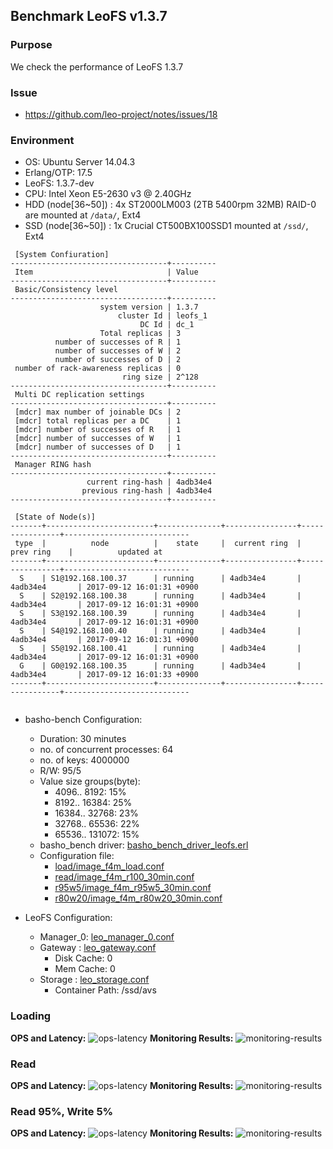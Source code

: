 ## Benchmark LeoFS v1.3.7

### Purpose
We check the performance of LeoFS 1.3.7

### Issue
* https://github.com/leo-project/notes/issues/18

### Environment

* OS: Ubuntu Server 14.04.3
* Erlang/OTP: 17.5
* LeoFS: 1.3.7-dev
* CPU: Intel Xeon E5-2630 v3 @ 2.40GHz
* HDD (node[36~50]) : 4x ST2000LM003 (2TB 5400rpm 32MB) RAID-0 are mounted at `/data/`, Ext4
* SSD (node[36~50]) : 1x Crucial CT500BX100SSD1 mounted at `/ssd/`, Ext4

```
 [System Confiuration]
-----------------------------------+----------
 Item                              | Value
-----------------------------------+----------
 Basic/Consistency level
-----------------------------------+----------
                    system version | 1.3.7
                        cluster Id | leofs_1
                             DC Id | dc_1
                    Total replicas | 3
          number of successes of R | 1
          number of successes of W | 2
          number of successes of D | 2
 number of rack-awareness replicas | 0
                         ring size | 2^128
-----------------------------------+----------
 Multi DC replication settings
-----------------------------------+----------
 [mdcr] max number of joinable DCs | 2
 [mdcr] total replicas per a DC    | 1
 [mdcr] number of successes of R   | 1
 [mdcr] number of successes of W   | 1
 [mdcr] number of successes of D   | 1
-----------------------------------+----------
 Manager RING hash
-----------------------------------+----------
                 current ring-hash | 4adb34e4
                previous ring-hash | 4adb34e4
-----------------------------------+----------

 [State of Node(s)]
-------+------------------------+--------------+----------------+----------------+----------------------------
 type  |          node          |    state     |  current ring  |   prev ring    |          updated at
-------+------------------------+--------------+----------------+----------------+----------------------------
  S    | S1@192.168.100.37      | running      | 4adb34e4       | 4adb34e4       | 2017-09-12 16:01:31 +0900
  S    | S2@192.168.100.38      | running      | 4adb34e4       | 4adb34e4       | 2017-09-12 16:01:31 +0900
  S    | S3@192.168.100.39      | running      | 4adb34e4       | 4adb34e4       | 2017-09-12 16:01:31 +0900
  S    | S4@192.168.100.40      | running      | 4adb34e4       | 4adb34e4       | 2017-09-12 16:01:31 +0900
  S    | S5@192.168.100.41      | running      | 4adb34e4       | 4adb34e4       | 2017-09-12 16:01:31 +0900
  G    | G0@192.168.100.35      | running      | 4adb34e4       | 4adb34e4       | 2017-09-12 16:01:33 +0900
-------+------------------------+--------------+----------------+----------------+----------------------------


```

* basho-bench Configuration:
    * Duration: 30 minutes
    * no. of concurrent processes: 64
    * no. of keys: 4000000
    * R/W: 95/5
    * Value size groups(byte):
        *    4096..   8192: 15%
        *    8192..  16384: 25%
        *   16384..  32768: 23%
        *   32768..  65536: 22%
        *   65536.. 131072: 15%
    * basho_bench driver: [basho_bench_driver_leofs.erl](https://github.com/leo-project/basho_bench/blob/1.4/src/basho_bench_driver_leofs.erl)
    * Configuration file: 
        * [load/image_f4m_load.conf](load/image_f4m_load.conf)
        * [read/image_f4m_r100_30min.conf](read/image_f4m_r100_30min.conf)
        * [r95w5/image_f4m_r95w5_30min.conf](r95w5/image_f4m_r95w5_30min.conf)
        * [r80w20/image_f4m_r80w20_30min.conf](r80w20/image_f4m_r80w20_30min.conf)

* LeoFS Configuration:
    * Manager_0: [leo_manager_0.conf](conf/G0/leo_manager.conf)
    * Gateway  : [leo_gateway.conf](conf/G0/leo_gateway.conf)
        * Disk Cache: 0
        * Mem Cache:  0
    * Storage  : [leo_storage.conf](conf/S0/leo_storage.conf)
        * Container Path: /ssd/avs

### Loading
**OPS and Latency:**
![ops-latency](load/summary.png)
**Monitoring Results:**
![monitoring-results](load/grafana.png)

### Read
**OPS and Latency:**
![ops-latency](read/summary.png)
**Monitoring Results:**
![monitoring-results](read/grafana.png)

### Read 95%, Write 5%
**OPS and Latency:**
![ops-latency](r95w5/summary.png)
**Monitoring Results:**
![monitoring-results](r95w5/grafana.png)
